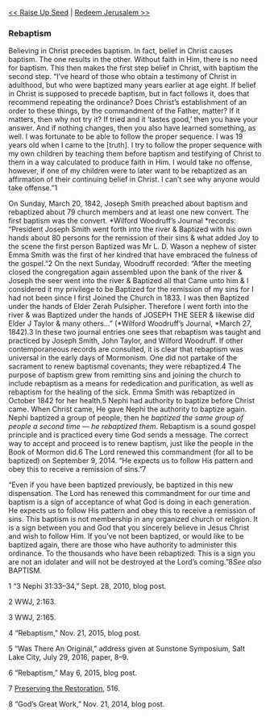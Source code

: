 [<< Raise Up Seed](Raise%20Up%20Seed)  |  [Redeem Jerusalem >>](Redeem%20Jerusalem)

### Rebaptism
Believing in Christ precedes baptism. In fact, belief in Christ causes baptism. The one results in the other. Without faith in Him, there is no need for baptism. This then makes the first step belief in Christ, with baptism the second step. “I’ve heard of those who obtain a testimony of Christ in adulthood, but who were baptized many years earlier at age eight. If belief in Christ is supposed to precede baptism, but in fact follows it, does that recommend repeating the ordinance? Does Christ’s establishment of an order to these things, by the commandment of the Father, matter? If it matters, then why not try it? If tried and it ‘tastes good,’ then you have your answer. And if nothing changes, then you also have learned something, as well. I was fortunate to be able to follow the proper sequence. I was 19 years old when I came to the [truth]. I try to follow the proper sequence with my own children by teaching them before baptism and testifying of Christ to them in a way calculated to produce faith in Him. I would take no offense, however, if one of my children were to later want to be rebaptized as an affirmation of their continuing belief in Christ. I can’t see why anyone would take offense.”1

On Sunday, March 20, 1842, Joseph Smith preached about baptism and rebaptized about 79 church members and at least one new convert. The first baptism was the convert. *Wilford Woodruff’s Journal *records: “President Joseph Smith went forth into the river & Baptized with his own hands about 80 persons for the remission of their sins & what added Joy to the scene the first person Baptized was Mr L. D. Wason a nephew of sister Emma Smith was the first of her kindred that have embraced the fulness of the gospel.”2 On the next Sunday, Woodruff recorded: “After the meeting closed the congregation again assembled upon the bank of the river & Joseph the seer went into the river & Baptized all that Came unto him & I considered it my privilege to be Baptized for the remission of my sins for I had not been since I first Joined the Church in 1833. I was then Baptized under the hands of Elder Zerah Pulsipher. Therefore I went forth into the river & was Baptized under the hands of JOSEPH THE SEER & likewise did Elder J Taylor & many others…” (*Wilford Woodruff’s Journal, *March 27, 1842).3 In these two journal entries one sees that rebaptism was taught and practiced by Joseph Smith, John Taylor, and Wilford Woodruff. If other contemporaneous records are consulted, it is clear that rebaptism was universal in the early days of Mormonism. One did not partake of the sacrament to renew baptismal covenants; they were rebaptized.4 The purpose of baptism grew from remitting sins and joining the church to include rebaptism as a means for rededication and purification, as well as rebaptism for the healing of the sick. Emma Smith was rebaptized in October 1842 for her health.5 Nephi had authority to baptize before Christ came. When Christ came, He gave Nephi the authority to baptize again. Nephi baptized a group of people, then he *baptized the same group of people a second time — he rebaptized them*. Rebaptism is a sound gospel principle and is practiced every time God sends a message. The correct way to accept and proceed is to renew baptism, just like the people in the Book of Mormon did.6 The Lord renewed this commandment (for all to be baptized) on September 9, 2014. “He expects us to follow His pattern and obey this to receive a remission of sins.”7

“Even if you have been baptized previously, be baptized in this new dispensation. The Lord has renewed this commandment for our time and baptism is a sign of acceptance of what God is doing in each generation. He expects us to follow His pattern and obey this to receive a remission of sins. This baptism is not membership in any organized church or religion. It is a sign between you and God that you sincerely believe in Jesus Christ and wish to follow Him. If you’ve not been baptized, or would like to be baptized again, there are those who have authority to administer this ordinance. To the thousands who have been rebaptized: This is a sign you are not an idolater and will not be destroyed at the Lord’s coming.”8*See also* BAPTISM.



1 “3 Nephi 31:33–34,” Sept. 28, 2010, blog post.


2 WWJ, 2:163.


3 WWJ, 2:165.


4 “Rebaptism,” Nov. 21, 2015, blog post.


5 “Was There An Original,” address given at Sunstone Symposium, Salt Lake City, July 29, 2016, paper, 8–9.


6 “Rebaptism,” May 6, 2015, blog post.


7
[Preserving the Restoration](#), 516.


8 “God’s Great Work,” Nov. 21, 2014, blog post.